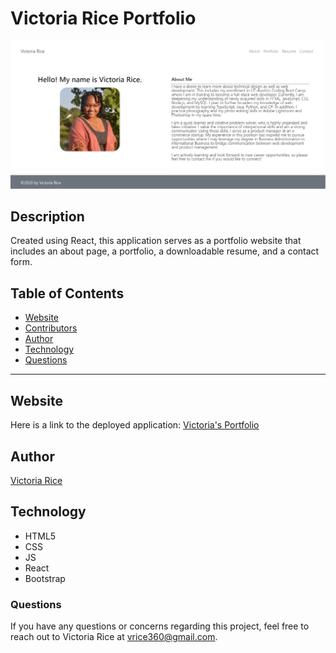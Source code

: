 # Victoria Rice Portfolio

![alt text](./victoria_portfolio/src/pictures/PortfolioHome.png)

## Description
Created using React, this application serves as a portfolio website that includes an about page, a portfolio, a downloadable resume, and a contact form. 

## Table of Contents 
* [Website](#website)
* [Contributors](#contributors)
* [Author](#author)
* [Technology](#technology)
* [Questions](#Questions)

***

## Website
Here is a link to the deployed application:
[Victoria's Portfolio](https://victoria-port.herokuapp.com/About)

## Author
[Victoria Rice](https://github.com/vtori37)

## Technology
* HTML5
* CSS 
* JS
* React
* Bootstrap


### Questions
If you have any questions or concerns regarding this project, feel free to reach out to Victoria Rice at vrice360@gmail.com.
